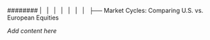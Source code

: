 ######## |   |   |   |   |   |   |   ├── Market Cycles: Comparing U.S. vs. European Equities

*Add content here*
